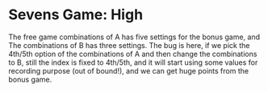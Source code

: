 # Sevens Game: High

The free game combinations of A has five settings for the bonus game, and
The combinations of B has three settings. The bug is here, if we pick the 
4th/5th option of the combinations of A and then change the combinations
to B, still the index is fixed to 4th/5th, and it will start using some
values for recording purpose (out of bound!), and we can get huge points
from the bonus game.